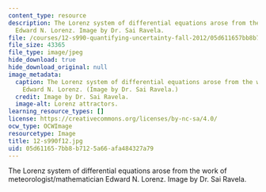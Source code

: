 ```yaml
---
content_type: resource
description: The Lorenz system of differential equations arose from the work of meteorologist/mathematician
  Edward N. Lorenz. Image by Dr. Sai Ravela.
file: /courses/12-s990-quantifying-uncertainty-fall-2012/05d611657bb8b7125a66afa484327a79_12-s990f12.jpg
file_size: 43365
file_type: image/jpeg
hide_download: true
hide_download_original: null
image_metadata:
  caption: The Lorenz system of differential equations arose from the work of meteorologist/mathematician
    Edward N. Lorenz. (Image by Dr. Sai Ravela.)
  credit: Image by Dr. Sai Ravela.
  image-alt: Lorenz attractors.
learning_resource_types: []
license: https://creativecommons.org/licenses/by-nc-sa/4.0/
ocw_type: OCWImage
resourcetype: Image
title: 12-s990f12.jpg
uid: 05d61165-7bb8-b712-5a66-afa484327a79
---
```

The Lorenz system of differential equations arose from the work of meteorologist/mathematician Edward N. Lorenz. Image by Dr. Sai Ravela.